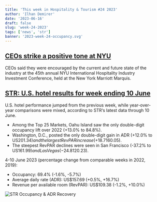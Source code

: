 ```yaml
---
title: 'This week in Hospitality & Tourism #24 2023'
author: 'Ilhan Demirer'
date: '2023-06-16'
draft: false
slug: 'week-24-2023'
tags: ['news', 'str']
banner: '2023-week-24-occupancy.svg'
---
```


## [CEOs strike a positive tone at NYU](https://hotelbusiness.com/hb-on-the-scene-ceos-strike-positive-tone-at-nyu/)

CEOs said they were encouraged by the current and future state of the industry at the 45th annual NYU International Hospitality Industry Investment Conference, held at the New York Marriott Marquis.

## [STR: U.S. hotel results for week ending 10 June](https://str.com/press-release/str-us-hotel-results-week-ending-10-june)

U.S. hotel performance jumped from the previous week, while year-over-year comparisons were mixed, according to STR‘s latest data through 10 June.

- Among the Top 25 Markets, Oahu Island saw the only double-digit occupancy lift over 2022 (+13.0% to 84.8%).
- Washington, D.C., posted the only double-digit gain in ADR (+12.0% to US$201.34) and the largest RevPAR increase (+18.7% to US$160.05).
- The steepest RevPAR declines were seen in San Francisco (-37.2% to US$161.99) and Las Vegas (-24.8% to US$120.23).

4-10 June 2023 (percentage change from comparable weeks in 2022, 2019):

- Occupancy: 69.4% (-1.6%, -5.7%)
- Average daily rate (ADR): US$157.69 (+0.5%, +16.7%)
- Revenue per available room (RevPAR): US$109.38 (-1.2%, +10.0%)

![STR Occupancy & ADR Recovery](/images/blogimages/2023-week-24-occupancy.svg)
